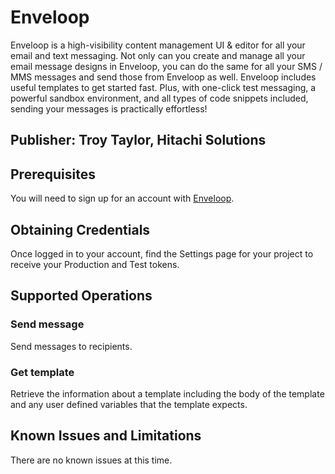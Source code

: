 # Enveloop
Enveloop is a high-visibility content management UI & editor for all your email and text messaging. Not only can you create and manage all your email message designs in Enveloop, you can do the same for all your SMS / MMS messages and send those from Enveloop as well. Enveloop includes useful templates to get started fast. Plus, with one-click test messaging, a powerful sandbox environment, and all types of  code snippets included, sending your messages is practically effortless!

## Publisher: Troy Taylor, Hitachi Solutions

## Prerequisites
You will need to sign up for an account with [Enveloop](https://app.enveloop.com/).

## Obtaining Credentials
Once logged in to your account, find the Settings page for your project to receive your Production and Test tokens.

## Supported Operations
### Send message
Send messages to recipients.
### Get template
Retrieve the information about a template including the body of the template and any user defined variables that the template expects.

## Known Issues and Limitations
There are no known issues at this time.
